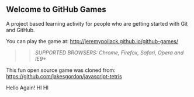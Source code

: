 ## Welcome to GitHub Games

A project based learning activity for people who are getting started with Git and GitHub.

You can play the game at: http://jeremypollack.github.io/github-games/

>> _*SUPPORTED BROWSERS*: Chrome, Firefox, Safari, Opera and IE9+_

This fun open source game was cloned from: https://github.com/jakesgordon/javascript-tetris


Hello Again!  HI HI